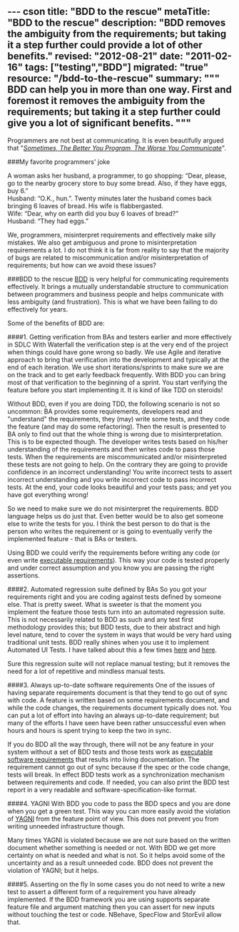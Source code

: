 --- cson
title: "BDD to the rescue"
metaTitle: "BDD to the rescue"
description: "BDD removes the ambiguity from the requirements; but taking it a step further could provide a lot of other benefits."
revised: "2012-08-21"
date: "2011-02-16"
tags: ["testing","BDD"]
migrated: "true"
resource: "/bdd-to-the-rescue"
summary: """
BDD can help you in more than one way. First and foremost it removes the ambiguity from the requirements; but taking it a step further could give you a lot of significant benefits.
"""
---
Programmers are not best at communicating. It is even beautifully argued that "*[Sometimes, The Better You Program, The Worse You Communicate][1]*".

###My favorite programmers' joke
<p>
A woman asks her husband, a programmer, to go shopping: “Dear, please, go to the nearby grocery store to buy some bread. Also, if they have eggs, buy 6.”  <br />
Husband: “O.K., hun.”. Twenty minutes later the husband comes back bringing 6 loaves of bread. His wife is flabbergasted. <br />
Wife: “Dear, why on earth did you buy 6 loaves of bread?” <br />
Husband: “They had eggs.”
</p>

We, programmers, misinterpret requirements and effectively make silly mistakes. We also get ambiguous and prone to misinterpretation requirements a lot. I do not think it is far from reality to say that the majority of bugs are related to miscommunication and/or misinterpretation of requirements; but how can we avoid these issues?

###BDD to the rescue
[BDD][2] is very helpful for communicating requirements effectively. It brings a mutually understandable structure to communication between programmers and business people and helps communicate with less ambiguity (and frustration). This is what we have been failing to do effectively for years.

Some of the benefits of BDD are:

####1. Getting verification from BAs and testers earlier and more effectively in SDLC
With Waterfall the verification step is at the very end of the project when things could have gone wrong so badly. We use Agile and iterative approach to bring that verification into the development and typically at the end of each iteration. We use short iterations/sprints to make sure we are on the track and to get early feedback frequently. With BDD you can bring most of that verification to the beginning of a sprint. You start verifying the feature before you start implementing it. It is kind of like TDD on steroids!

Without BDD, even if you are doing TDD, the following scenario is not so uncommon: BA provides some requirements, developers read and "understand" the requirements, they (may) write some tests, and they code the feature (and may do some refactoring). Then the result is presented to BA only to find out that the whole thing is wrong due to misinterpretation. This is to be expected though. The developer writes tests based on his/her understanding of the requirements and then writes code to pass those tests. When the requirements are miscommunicated and/or misinterpreted these tests are not going to help. On the contrary they are going to provide confidence in an incorrect understanding! You write incorrect tests to assert incorrect understanding and you write incorrect code to pass incorrect tests. At the end, your code looks beautiful and your tests pass; and yet you have got everything wrong!

So we need to make sure we do not misinterpret the requirements. BDD language helps us do just that. Even better would be to also get someone else to write the tests for you. I think the best person to do that is the person who writes the requirement or is going to eventually verify the implemented feature - that is BAs or testers.

Using BDD we could verify the requirements before writing any code (or even write [executable requirements][3]). This way your code is tested properly and under correct assumption and you know you are passing the right assertions. 

####2. Automated regression suite defined by BAs
So you got your requirements right and you are coding against tests defined by someone else. That is pretty sweet. What is sweeter is that the moment you implement the feature those tests turn into an automated regression suite. This is not necessarily related to BDD as such and any test first methodology provides this; but BDD tests, due to their abstract and high level nature, tend to cover the system in ways that would be very hard using traditional unit tests. BDD really shines when you use it to implement Automated UI Tests. I have talked about this a few times [here][4] and [here][5].

Sure this regression suite will not replace manual testing; but it removes the need for a lot of repetitive and mindless manual tests.

####3. Always up-to-date software requirements 
One of the issues of having separate requirements document is that they tend to go out of sync with code. A feature is written based on some requirements document, and while the code changes, the requirements document typically does not. You can put a lot of effort into having an always up-to-date requirement; but many of the efforts I have seen have been rather unsuccessful even when hours and hours is spent trying to keep the two in sync.

If you do BDD all the way through, there will not be any feature in your system without a set of BDD tests and those tests work as [executable software requirements][6] that results into living documentation. The requirement cannot go out of sync because if the spec or the code change, tests will break. In effect BDD tests work as a synchronization mechanism between requirements and code. If needed, you can also print the BDD test report in a very readable and software-specification-like format.

####4. YAGNI
With BDD you code to pass the BDD specs and you are done when you get a green test. This way you can more easily avoid the violation of [YAGNI][7] from the feature point of view. This does not prevent you from writing unneeded infrastructure though.

Many times YAGNI is violated because we are not sure based on the written document whether something is needed or not. With BDD we get more certainty on what is needed and what is not. So it helps avoid some of the uncertainty and as a result unneeded code. BDD does not prevent the violation of YAGNI; but it helps.

####5. Asserting on the fly 
In some cases you do not need to write a new test to assert a different form of a requirement you have already implemented. If the BDD framework you are using supports separate feature file and argument matching then you can assert for new inputs without touching the test or code. NBehave, SpecFlow and StorEvil allow that.


  [1]: http://secretgeek.net/program_communicate_4reasons.asp
  [2]: http://dannorth.net/introducing-bdd/
  [3]: /executable-requirements
  [4]: http://www.mehdi-khalili.com/presentations/automated-ui-testing-done-right-at-dddsydney
  [5]: http://www.mehdi-khalili.com/presentations/auit-qmsdnug
  [6]: http://mehdi-khalili.com/executable-requirements
  [7]: http://c2.com/xp/YouArentGonnaNeedIt.html